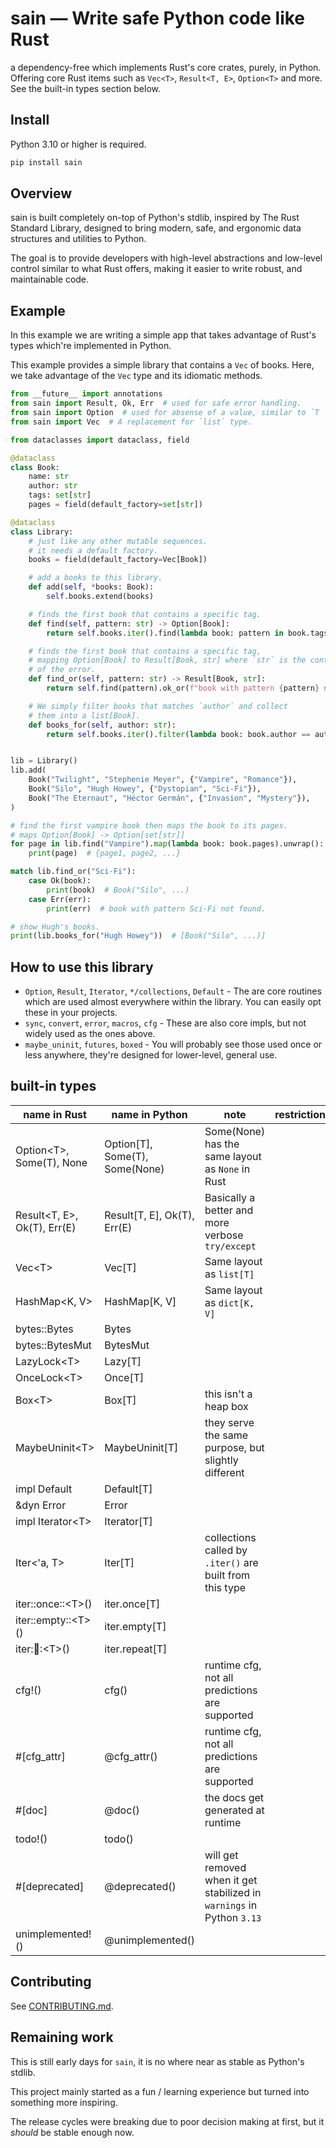 # sain — Write safe Python code like Rust

a dependency-free which implements Rust's core crates, purely, in Python.
Offering core Rust items such as `Vec<T>`, `Result<T, E>`, `Option<T>` and more. See the built-in types section below.

## Install

Python 3.10 or higher is required.

```sh
pip install sain
```

## Overview

sain is built completely on-top of Python's stdlib, inspired by The Rust Standard Library, designed to bring modern,
safe, and ergonomic data structures and utilities to Python.

The goal is to provide developers with high-level abstractions and low-level
control similar to what Rust offers, making it easier to write robust, and maintainable code.

## Example

In this example we are writing a simple app that takes advantage of Rust's types which're implemented in Python.

This example provides a simple library that contains a `Vec` of books. Here, we take advantage of the `Vec` type and its idiomatic methods.

```py
from __future__ import annotations
from sain import Result, Ok, Err  # used for safe error handling.
from sain import Option  # used for absense of a value, similar to `T | None`.
from sain import Vec  # A replacement for `list` type.

from dataclasses import dataclass, field

@dataclass
class Book:
    name: str
    author: str
    tags: set[str]
    pages = field(default_factory=set[str])

@dataclass
class Library:
    # just like any other mutable sequences.
    # it needs a default factory.
    books = field(default_factory=Vec[Book])

    # add a books to this library.
    def add(self, *books: Book):
        self.books.extend(books)

    # finds the first book that contains a specific tag.
    def find(self, pattern: str) -> Option[Book]:
        return self.books.iter().find(lambda book: pattern in book.tags)

    # finds the first book that contains a specific tag,
    # mapping Option[Book] to Result[Book, str] where `str` is the context
    # of the error.
    def find_or(self, pattern: str) -> Result[Book, str]:
        return self.find(pattern).ok_or(f"book with pattern {pattern} not found.")

    # We simply filter books that matches `author` and collect
    # them into a list[Book].
    def books_for(self, author: str):
        return self.books.iter().filter(lambda book: book.author == author).collect()


lib = Library()
lib.add(
    Book("Twilight", "Stephenie Meyer", {"Vampire", "Romance"}),
    Book("Silo", "Hugh Howey", {"Dystopian", "Sci-Fi"}),
    Book("The Eternaut", "Héctor Germán", {"Invasion", "Mystery"}),
)

# find the first vampire book then maps the book to its pages.
# maps Option[Book] -> Option[set[str]]
for page in lib.find("Vampire").map(lambda book: book.pages).unwrap():
    print(page)  # {page1, page2, ...}

match lib.find_or("Sci-Fi"):
    case Ok(book):
        print(book)  # Book("Silo", ...)
    case Err(err):
        print(err)  # book with pattern Sci-Fi not found.

# show Hugh's books.
print(lib.books_for("Hugh Howey"))  # [Book("Silo", ...)]
```

## How to use this library

* `Option`, `Result`, `Iterator`, `*/collections`, `Default` - The are core routines which are used almost everywhere within the library. You can easily opt these in your projects.
* `sync`, `convert`, `error`, `macros`, `cfg` - These are also core impls, but not widely used as the ones above.
* `maybe_uninit`, `futures`, `boxed` - You will probably see those used once or less anywhere, they're designed for lower-level, general use.

## built-in types

| name in Rust                  | name in Python                   | note                                                                                                                       | restrictions               |
| ----------------------------- | -------------------------------  | -------------------------------------------------------------------------------------------------------------------------- | -------------------------- |
| Option\<T>, Some(T), None     | Option[T], Some(T), Some(None)   | Some(None) has the same layout as `None` in Rust                                                                           |                            |
| Result\<T, E>, Ok(T), Err(E)  | Result[T, E], Ok(T), Err(E)      | Basically a better and more verbose `try/except`                                                                           |                            |
| Vec\<T>                       | Vec[T]                           | Same layout as `list[T]`                                                                                                   |                            |
| HashMap\<K, V>                | HashMap[K, V]                    | Same layout as `dict[K, V]`                                                                                                |                            |
| bytes::Bytes                  |  Bytes                           |                                                                                                                            |                            |
| bytes::BytesMut               |  BytesMut                        |                                                                                                                            |                            |
| LazyLock\<T>                  | Lazy[T]                          |                                                                                                                            |                            |
| OnceLock\<T>                  | Once[T]                          |                                                                                                                            |                            |
| Box\<T>                       | Box[T]                           | this isn't a heap box                                                                                                      |                            |
| MaybeUninit\<T>               | MaybeUninit[T]                   | they serve the same purpose, but slightly different                                                                        |                            |
| impl Default                  | Default[T]                       |                                                                                                                       |                            |
| &dyn Error                    | Error                            |                                                                                                                            |                            |
| impl Iterator\<T>             | Iterator[T]                      |                                                                                                                       |                            |
| Iter\<'a, T>                  | Iter[T]                          | collections called by `.iter()` are built from this type                                                                   |                            |
| iter::once::\<T>()            | iter.once[T]                     |                                                                                                                            |                            |
| iter::empty::\<T>()           | iter.empty[T]                    |                                                                                                                            |                            |
| iter::repeat::\<T>()          | iter.repeat[T]                   |                                                                                                                            |                            |
| cfg!()                        | cfg()                            | runtime cfg, not all predictions are supported                                                                             |                            |
| #[cfg_attr]                   | @cfg_attr()                      | runtime cfg, not all predictions are supported                                                                             |                            |
| #[doc]                        | @doc()                           | the docs get generated at runtime                                                                                          |                            |
| todo!()                       | todo()                           |                                                                                                                            |                            |
| #[deprecated]                 | @deprecated()                    | will get removed when it get stabilized in `warnings` in Python `3.13`                                                     |                            |
| unimplemented!()              | @unimplemented()                 |                                                                                                                            |                            |

## Contributing

See [CONTRIBUTING.md](CONTRIBUTING.md).

## Remaining work

This is still early days for `sain`, it is no where near as stable as Python's stdlib.

This project mainly started as a fun / learning experience but turned into something more inspiring.

The release cycles were breaking due to poor decision making at first, but it _should_ be stable enough now.
